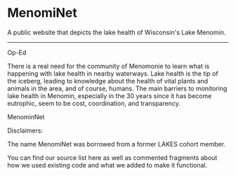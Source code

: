 # MenomiNet
A public website that depicts the lake health of Wisconsin's Lake Menomin. 

---

Op-Ed

There is a real need for the community of Menomonie to learn what is happening with lake health in nearby waterways. Lake health is the tip of the iceberg, leading to knowledge about the health of vital plants and animals in the area, and of course, humans. The main barriers to monitoring lake health in Menomin, especially in the 30 years since it has become eutrophic, seem to be cost, coordination, and transparency. 

MenominNet









Disclaimers:

The name MenomiNet was borrowed from a former LAKES cohort member. 

You can find our source list here as well as commented fragments about how we used existing code and what we added to make it functional. 
